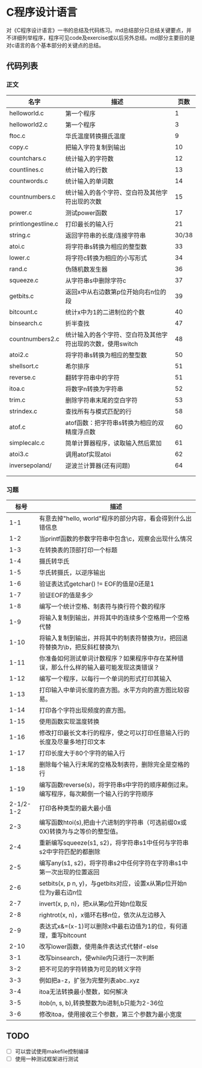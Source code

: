 # C程序设计语言
对《C程序设计语言》一书的总结及代码练习。md总结部分只总结关键要点，并不详细列举程序，程序可见code及exercise或以后另外总结。md部分主要目的是对c语言的各个基本部分的关键点的总结。

## 代码列表
### 正文   
| 名字 | 描述 | 页数 |
|------|-----|------|
| helloworld.c | 第一个程序 | 1 |
| helloworld2.c | 第一个程序 | 3 |
| ftoc.c | 华氏温度转换摄氏温度 | 9 |
| copy.c | 把输入字符复制到输出 | 10 |
| countchars.c | 统计输入的字符数 | 12 |
| countlines.c | 统计输入的行数 | 13 |
| countwords.c | 统计输入的单词数 | 14 |
| countnumbers.c | 统计输入的各个字符、空白符及其他字符出现的次数 | 15 |
| power.c | 测试power函数 | 17 |
| printlongestline.c | 打印最长的输入行 | 21 |
| string.c | 返回字符串的长度/连接字符串 | 30/38 |
| atoi.c | 将字符串s转换为相应的整型数 | 33 |
| lower.c | 将字符c转换为相应的小写形式 | 34 |
| rand.c | 伪随机数发生器 | 36 |
| squeeze.c | 从字符串s中删除字符c | 37 |
| getbits.c | 返回x中从右边数第p位开始向右n位的段 | 39 |
| bitcount.c | 统计x中为1的二进制位的个数 | 40 |
| binsearch.c | 折半查找 | 47 |
| countnumbers2.c | 统计输入的各个字符、空白符及其他字符出现的次数，使用switch | 48 |
| atoi2.c | 将字符串s转换为相应的整型数 | 50 |
| shellsort.c | 希尔排序 | 51 |
| reverse.c | 翻转字符串中的字符 | 51 |
| itoa.c | 将数字n转换为字符串 | 52 |
| trim.c | 删除字符串末尾的空白字符 | 53 |
| strindex.c | 查找所有与模式匹配的行 | 58 |
| atof.c | atof函数：把字符串s转换为相应的双精度浮点数 | 60 |
| simplecalc.c | 简单计算器程序，读取输入然后累加 | 61 |
| atoi3.c | 调用atof实现atoi | 62 |
| inversepoland/ | 逆波兰计算器(还有问题) | 64 |
|  |  |
|  |  |

### 习题
| 标号 | 描述 |
|------|-----|
| 1-1 | 有意去掉"hello, world"程序的部分内容，看会得到什么出错信息 |
| 1-2 | 当printf函数的参数字符串中包含\c，观察会出现什么情况 |
| 1-3 | 在转换表的顶部打印一个标题 |
| 1-4 | 摄氏转华氏 |
| 1-5 | 华氏转摄氏，以逆序输出 |
| 1-6 | 验证表达式getchar() != EOF的值是0还是1 |
| 1-7 | 验证EOF的值是多少 |
| 1-8 | 编写一个统计空格、制表符与换行符个数的程序 |
| 1-9 | 将输入复制到输出，并将其中的连续多个空格用一个空格代替 |
| 1-10 | 将输入复制到输出，并将其中的制表符替换为\t，把回退符替换为\b，把反斜杠替换为\\ |
| 1-11 | 你准备如何测试单词计数程序？如果程序中存在某种错误，那么什么样的输入最可能发现这类错误？ |
| 1-12 | 编写一个程序，以每行一个单词的形式打印其输入 |
| 1-13 | 打印输入中单词长度的直方图。水平方向的直方图比较容易。 |
| 1-14 | 打印各个字符出现频度的直方图。 |
| 1-15 | 使用函数实现温度转换 |
| 1-16 | 修改打印最长文本行的程序，使之可以打印任意输入行的长度及尽量多地打印文本 |
| 1-17 | 打印长度大于80个字符的输入行 |
| 1-18 | 删除每个输入行末尾的空格及制表符，删除完全是空格的行 |
| 1-19 | 编写函数reverse(s)，将字符串s中字符的顺序颠倒过来。编写程序，每次颠倒一个输入行的字符顺序 |
| 2-1/2-1-2 | 打印各种类型的最大最小值 |
| 2-3 | 编写函数htoi(s),把由十六进制的字符串（可选前缀0x或0X)转换为与之等价的整型值。 |
| 2-4 | 重新编写squeeze(s1, s2)，将字符串s1中任何与字符串s2中字符匹配的都删除 |
| 2-5 | 编写any(s1, s2)，将字符串s2中任何字符在字符串s1中第一次出现的位置返回 |
| 2-6 | setbits(x, p n, y)，与getbits对应，设置x从第p位开始n位为y最右边n位 |
| 2-7 | invert(x, p, n)，把x从第p位开始n位取反 |
| 2-8 | rightrot(x, n)，x循环右移n位，依次从左边移入 |
| 2-9 | 表达式x&=(x-1)可以删除x中最右边值为1的位，有何道理，重写bitcount |
| 2-10 | 改写lower函数，使用条件表达式代替if-else |
| 3-1 | 改写binsearch，使while内只进行一次判断 |
| 3-2 | 把不可见的字符转换为可见的转义字符 |
| 3-3 | 例如把a-z，扩张为完整列表abc..xyz |
| 3-4 | itoa无法转换最小整数，如何解决 |
| 3-5 | itob(n, s, b),转换整数为b进制,b只能为2-36位 |
| 3-6 | 修改itoa，使用接收三个参数，第三个参数为最小宽度 |

## TODO
- [ ] 可以尝试使用makefile控制编译
- [ ] 使用一种测试框架进行测试
